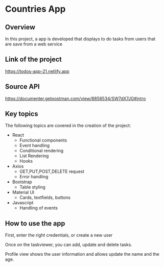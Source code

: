 # Countries App

## Overview

In this project, a app is developed that displays to do tasks from users that are save from a web service

## Link of the project

https://todos-app-21.netlify.app


## Source API

https://documenter.getpostman.com/view/8858534/SW7dX7JG#intro

## Key topics

The following topics are covered in the
creation of the project:

- React
  - Functional components
  - Event handling
  - Conditional rendering
  - List Rendering
  - Hooks
- Axios
  - GET,PUT,POST,DELETE request
  - Error handling
- Bootstrap
  - Table styling
- Material UI
  - Cards, textfields, buttons   
- Javascript
  - Handling of events

## How to use the app

First, enter the right credentials, or create a new user

Once on the taskviewer, you can add, update and delete tasks.

Profile view shows the user information and allows update the name and the age.
